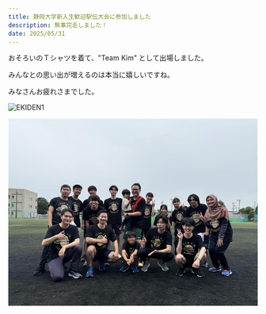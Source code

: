 ```yaml
---
title: 静岡大学新入生歓迎駅伝大会に参加しました
description: 無事完走しました！
date: 2025/05/31
---
```


おそろいのＴシャツを着て、"Team Kim" として出場しました。

みんなとの思い出が増えるのは本当に嬉しいですね。

みなさんお疲れさまでした。
 


![EKIDEN1](/img/2025ekiden1.jpg)

![EKIDEN2](/img/2025ekiden2.jpg)


